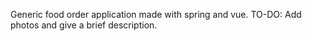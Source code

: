 Generic food order application made with spring and vue. 
TO-DO: Add photos and give a brief description.
